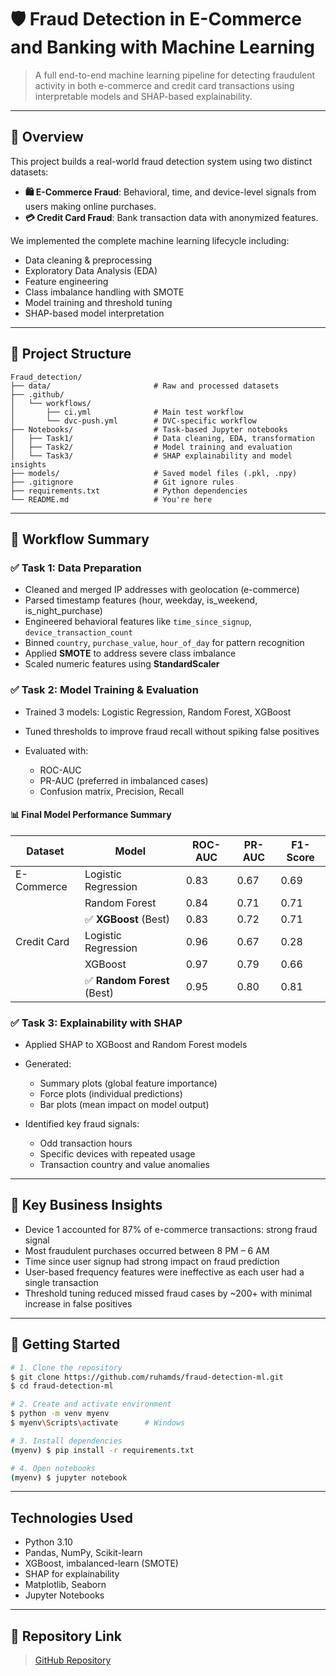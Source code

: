 # 🛡️ Fraud Detection in E-Commerce and Banking with Machine Learning

> A full end-to-end machine learning pipeline for detecting fraudulent activity in both e-commerce and credit card transactions using interpretable models and SHAP-based explainability.

---

## 📌 Overview

This project builds a real-world fraud detection system using two distinct datasets:

* **🛍 E-Commerce Fraud**: Behavioral, time, and device-level signals from users making online purchases.
* **💳 Credit Card Fraud**: Bank transaction data with anonymized features.

We implemented the complete machine learning lifecycle including:

* Data cleaning & preprocessing
* Exploratory Data Analysis (EDA)
* Feature engineering
* Class imbalance handling with SMOTE
* Model training and threshold tuning
* SHAP-based model interpretation

---

## 📁 Project Structure

```plaintext
Fraud_detection/
├── data/                       # Raw and processed datasets
├── .github/
│   └── workflows/
│       ├── ci.yml              # Main test workflow
│       └── dvc-push.yml        # DVC-specific workflow
├── Notebooks/                  # Task-based Jupyter notebooks
│   ├── Task1/                  # Data cleaning, EDA, transformation
│   ├── Task2/                  # Model training and evaluation
│   └── Task3/                  # SHAP explainability and model insights
├── models/                     # Saved model files (.pkl, .npy)
├── .gitignore                  # Git ignore rules
├── requirements.txt            # Python dependencies
└── README.md                   # You're here
```

---

## 🔢 Workflow Summary

### ✅ Task 1: Data Preparation

* Cleaned and merged IP addresses with geolocation (e-commerce)
* Parsed timestamp features (hour, weekday, is\_weekend, is\_night\_purchase)
* Engineered behavioral features like `time_since_signup`, `device_transaction_count`
* Binned `country`, `purchase_value`, `hour_of_day` for pattern recognition
* Applied **SMOTE** to address severe class imbalance
* Scaled numeric features using **StandardScaler**

### ✅ Task 2: Model Training & Evaluation

* Trained 3 models: Logistic Regression, Random Forest, XGBoost
* Tuned thresholds to improve fraud recall without spiking false positives
* Evaluated with:

  * ROC-AUC
  * PR-AUC (preferred in imbalanced cases)
  * Confusion matrix, Precision, Recall

#### 📊 Final Model Performance Summary

| Dataset     | Model                      | ROC-AUC | PR-AUC | F1-Score |
| ----------- | -------------------------- | ------- | ------ | -------- |
| E-Commerce  | Logistic Regression        | 0.83    | 0.67   | 0.69     |
|             | Random Forest              | 0.84    | 0.71   | 0.71     |
|             | ✅ **XGBoost** (Best)       | 0.83    | 0.72   | 0.71     |
| Credit Card | Logistic Regression        | 0.96    | 0.67   | 0.28     |
|             | XGBoost                    | 0.97    | 0.79   | 0.66     |
|             | ✅ **Random Forest** (Best) | 0.95    | 0.80   | 0.81     |

### ✅ Task 3: Explainability with SHAP

* Applied SHAP to XGBoost and Random Forest models
* Generated:

  * Summary plots (global feature importance)
  * Force plots (individual predictions)
  * Bar plots (mean impact on model output)
* Identified key fraud signals:

  * Odd transaction hours
  * Specific devices with repeated usage
  * Transaction country and value anomalies

---

## 🔎 Key Business Insights

*  Device 1 accounted for 87% of e-commerce transactions: strong fraud signal
*  Most fraudulent purchases occurred between 8 PM – 6 AM
*  Time since user signup had strong impact on fraud prediction
*  User-based frequency features were ineffective as each user had a single transaction
*  Threshold tuning reduced missed fraud cases by \~200+ with minimal increase in false positives

---

## 🚀 Getting Started

```bash
# 1. Clone the repository
$ git clone https://github.com/ruhamds/fraud-detection-ml.git
$ cd fraud-detection-ml

# 2. Create and activate environment
$ python -m venv myenv
$ myenv\Scripts\activate      # Windows

# 3. Install dependencies
(myenv) $ pip install -r requirements.txt

# 4. Open notebooks
(myenv) $ jupyter notebook
```

---

## Technologies Used

* Python 3.10
* Pandas, NumPy, Scikit-learn
* XGBoost, imbalanced-learn (SMOTE)
* SHAP for explainability
* Matplotlib, Seaborn
* Jupyter Notebooks

---

## 🔗 Repository Link

> [GitHub Repository](https://github.com/ruhamds/fraud-detection-ml)



